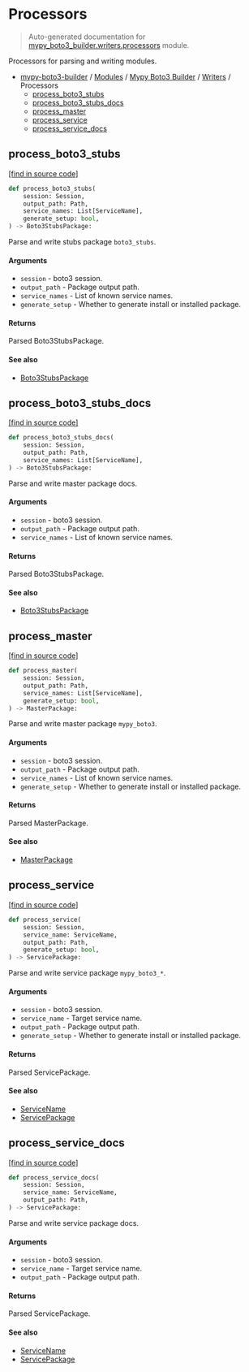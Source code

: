 # Processors

> Auto-generated documentation for [mypy_boto3_builder.writers.processors](https://github.com/vemel/mypy_boto3_builder/blob/master/mypy_boto3_builder/writers/processors.py) module.

Processors for parsing and writing modules.

- [mypy-boto3-builder](../../README.md#mypy_boto3_builder) / [Modules](../../MODULES.md#mypy-boto3-builder-modules) / [Mypy Boto3 Builder](../index.md#mypy-boto3-builder) / [Writers](index.md#writers) / Processors
    - [process_boto3_stubs](#process_boto3_stubs)
    - [process_boto3_stubs_docs](#process_boto3_stubs_docs)
    - [process_master](#process_master)
    - [process_service](#process_service)
    - [process_service_docs](#process_service_docs)

## process_boto3_stubs

[[find in source code]](https://github.com/vemel/mypy_boto3_builder/blob/master/mypy_boto3_builder/writers/processors.py#L26)

```python
def process_boto3_stubs(
    session: Session,
    output_path: Path,
    service_names: List[ServiceName],
    generate_setup: bool,
) -> Boto3StubsPackage:
```

Parse and write stubs package `boto3_stubs`.

#### Arguments

- `session` - boto3 session.
- `output_path` - Package output path.
- `service_names` - List of known service names.
- `generate_setup` - Whether to generate install or installed package.

#### Returns

Parsed Boto3StubsPackage.

#### See also

- [Boto3StubsPackage](../structures/boto3_stubs_package.md#boto3stubspackage)

## process_boto3_stubs_docs

[[find in source code]](https://github.com/vemel/mypy_boto3_builder/blob/master/mypy_boto3_builder/writers/processors.py#L152)

```python
def process_boto3_stubs_docs(
    session: Session,
    output_path: Path,
    service_names: List[ServiceName],
) -> Boto3StubsPackage:
```

Parse and write master package docs.

#### Arguments

- `session` - boto3 session.
- `output_path` - Package output path.
- `service_names` - List of known service names.

#### Returns

Parsed Boto3StubsPackage.

#### See also

- [Boto3StubsPackage](../structures/boto3_stubs_package.md#boto3stubspackage)

## process_master

[[find in source code]](https://github.com/vemel/mypy_boto3_builder/blob/master/mypy_boto3_builder/writers/processors.py#L58)

```python
def process_master(
    session: Session,
    output_path: Path,
    service_names: List[ServiceName],
    generate_setup: bool,
) -> MasterPackage:
```

Parse and write master package `mypy_boto3`.

#### Arguments

- `session` - boto3 session.
- `output_path` - Package output path.
- `service_names` - List of known service names.
- `generate_setup` - Whether to generate install or installed package.

#### Returns

Parsed MasterPackage.

#### See also

- [MasterPackage](../structures/master_package.md#masterpackage)

## process_service

[[find in source code]](https://github.com/vemel/mypy_boto3_builder/blob/master/mypy_boto3_builder/writers/processors.py#L90)

```python
def process_service(
    session: Session,
    service_name: ServiceName,
    output_path: Path,
    generate_setup: bool,
) -> ServicePackage:
```

Parse and write service package `mypy_boto3_*`.

#### Arguments

- `session` - boto3 session.
- `service_name` - Target service name.
- `output_path` - Package output path.
- `generate_setup` - Whether to generate install or installed package.

#### Returns

Parsed ServicePackage.

#### See also

- [ServiceName](../service_name.md#servicename)
- [ServicePackage](../structures/service_package.md#servicepackage)

## process_service_docs

[[find in source code]](https://github.com/vemel/mypy_boto3_builder/blob/master/mypy_boto3_builder/writers/processors.py#L124)

```python
def process_service_docs(
    session: Session,
    service_name: ServiceName,
    output_path: Path,
) -> ServicePackage:
```

Parse and write service package docs.

#### Arguments

- `session` - boto3 session.
- `service_name` - Target service name.
- `output_path` - Package output path.

#### Returns

Parsed ServicePackage.

#### See also

- [ServiceName](../service_name.md#servicename)
- [ServicePackage](../structures/service_package.md#servicepackage)
